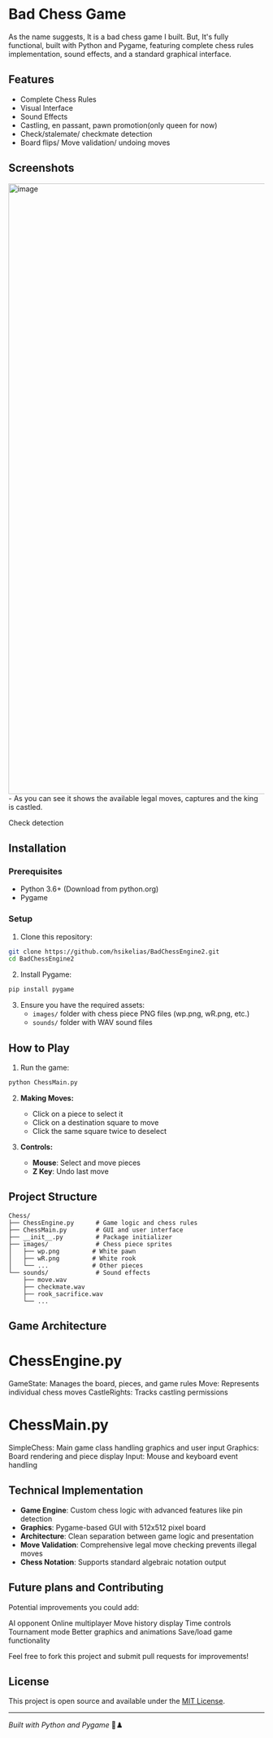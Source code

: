 # Bad Chess Game

As the name suggests, It is a bad chess game I built. But, It's fully functional, built with Python and Pygame, featuring complete chess rules implementation, sound effects, and a standard graphical interface.

## Features
- Complete Chess Rules
- Visual Interface
- Sound Effects
- Castling, en passant, pawn promotion(only queen for now)
- Check/stalemate/ checkmate detection 
- Board flips/ Move validation/ undoing moves

## Screenshots

<img width="1920" height="1200" alt="image" src="https://github.com/user-attachments/assets/0a6f27eb-5eb8-4722-bdf6-d73873ac58c7" />
- As you can see it shows the available legal moves, captures and the king is castled.
                                       


Check detection


## Installation

### Prerequisites
- Python 3.6+ (Download from python.org)
- Pygame

### Setup
1. Clone this repository:
```bash
git clone https://github.com/hsikelias/BadChessEngine2.git
cd BadChessEngine2
```

2. Install Pygame:
```bash
pip install pygame
```

3. Ensure you have the required assets:
   - `images/` folder with chess piece PNG files (wp.png, wR.png, etc.)
   - `sounds/` folder with WAV sound files

## How to Play

1. Run the game:
```bash
python ChessMain.py
```

2. **Making Moves:**
   - Click on a piece to select it
   - Click on a destination square to move
   - Click the same square twice to deselect

3. **Controls:**
   - **Mouse**: Select and move pieces
   - **Z Key**: Undo last move

## Project Structure

```
Chess/
├── ChessEngine.py      # Game logic and chess rules
├── ChessMain.py        # GUI and user interface  
├── __init__.py         # Package initializer
├── images/             # Chess piece sprites
│   ├── wp.png         # White pawn
│   ├── wR.png         # White rook
│   └── ...            # Other pieces
└── sounds/             # Sound effects
    ├── move.wav
    ├── checkmate.wav
    ├── rook_sacrifice.wav
    └── ...
```

## Game Architecture

# ChessEngine.py

GameState: Manages the board, pieces, and game rules
Move: Represents individual chess moves
CastleRights: Tracks castling permissions

# ChessMain.py

SimpleChess: Main game class handling graphics and user input
Graphics: Board rendering and piece display
Input: Mouse and keyboard event handling


## Technical Implementation

- **Game Engine**: Custom chess logic with advanced features like pin detection
- **Graphics**: Pygame-based GUI with 512x512 pixel board
- **Architecture**: Clean separation between game logic and presentation
- **Move Validation**: Comprehensive legal move checking prevents illegal moves
- **Chess Notation**: Supports standard algebraic notation output


## Future plans and Contributing

Potential improvements you could add:

AI opponent
Online multiplayer
Move history display
Time controls
Tournament mode
Better graphics and animations
Save/load game functionality


Feel free to fork this project and submit pull requests for improvements!

## License

This project is open source and available under the [MIT License](LICENSE).

---

*Built with Python and Pygame* 🐍♟️
